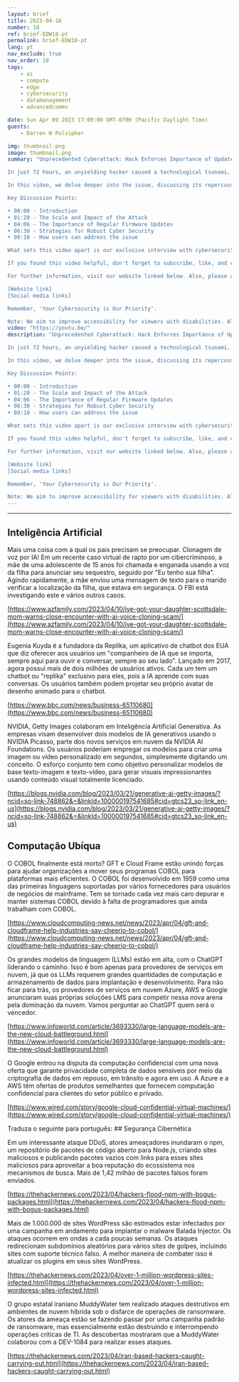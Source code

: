```yaml
---
layout: brief
title: 2023-04-10
number: 10
ref: brief-EDW10-pt
permalink: brief-EDW10-pt
lang: pt
nav_exclude: true
nav_order: 10
tags:
    - ai
    - compute
    - edge
    - cybersecurity
    - datamanagement
    - advancedcomms

date: Sun Apr 09 2023 17:00:00 GMT-0700 (Pacific Daylight Time)
guests:
    - Darren W Pulsipher

img: thumbnail.png
image: thumbnail.png
summary: "Unprecedented Cyberattack: Hack Enforces Importance of Updated Firmware

In just 72 hours, an unyielding hacker caused a technological tsunami, disabling 600,000 routers and leaving them dysfunctional. This massive attack exploited vulnerabilities in outdated firmware, resulting in widespread internet disruptions. As a consequence, countless users experienced a total loss of internet connectivity, shedding light on how deeply such cyberattacks can affect our everyday lives.

In this video, we delve deeper into the issue, discussing its repercussions and learning more about the need for regular firmware updates and robust security measures to prevent similar mishaps.  

Key Discussion Points:

• 00:00 - Introduction
• 01:20 - The Scale and Impact of the Attack 
• 04:06 - The Importance of Regular Firmware Updates 
• 06:30 - Strategies for Robust Cyber Security 
• 09:10 - How users can address the issue 

What sets this video apart is our exclusive interview with cybersecurity experts, offering their insights on the event and steps to prevent future incidents. This video isn't just an eyewitness account; it provides viewers with tools and knowledge to keep their online lives secure.

If you found this video helpful, don't forget to subscribe, like, and comment. Connect with us on social media as well for more in-depth tech discussions. We regularly update our channel and provide fresh, valuable content to our viewers.

For further information, visit our website linked below. Also, please avoid using outdated software and contact your internet service providers promptly to prevent similar issues.

[Website link]
[Social media links]

Remember, 'Your Cybersecurity is Our Priority'.

Note: We aim to improve accessibility for viewers with disabilities. Alternative text for images has been included and the language is clear for better understanding. We regularly update information related to this topic. On this note, it is important to maintain a balance to avoid a cluster of repeated keywords.Blog: https://embracingdigital.org/brief-EDW70-esPodcast: https://share.transistor.fm/s/1792d234"
video: "https://youtu.be/"
description: "Unprecedented Cyberattack: Hack Enforces Importance of Updated Firmware

In just 72 hours, an unyielding hacker caused a technological tsunami, disabling 600,000 routers and leaving them dysfunctional. This massive attack exploited vulnerabilities in outdated firmware, resulting in widespread internet disruptions. As a consequence, countless users experienced a total loss of internet connectivity, shedding light on how deeply such cyberattacks can affect our everyday lives.

In this video, we delve deeper into the issue, discussing its repercussions and learning more about the need for regular firmware updates and robust security measures to prevent similar mishaps.  

Key Discussion Points:

• 00:00 - Introduction
• 01:20 - The Scale and Impact of the Attack 
• 04:06 - The Importance of Regular Firmware Updates 
• 06:30 - Strategies for Robust Cyber Security 
• 09:10 - How users can address the issue 

What sets this video apart is our exclusive interview with cybersecurity experts, offering their insights on the event and steps to prevent future incidents. This video isn't just an eyewitness account; it provides viewers with tools and knowledge to keep their online lives secure.

If you found this video helpful, don't forget to subscribe, like, and comment. Connect with us on social media as well for more in-depth tech discussions. We regularly update our channel and provide fresh, valuable content to our viewers.

For further information, visit our website linked below. Also, please avoid using outdated software and contact your internet service providers promptly to prevent similar issues.

[Website link]
[Social media links]

Remember, 'Your Cybersecurity is Our Priority'.

Note: We aim to improve accessibility for viewers with disabilities. Alternative text for images has been included and the language is clear for better understanding. We regularly update information related to this topic. On this note, it is important to maintain a balance to avoid a cluster of repeated keywords.Blog: https://embracingdigital.org/brief-EDW70-esPodcast: https://share.transistor.fm/s/1792d234"
---
```






---

## Inteligência Artificial

Mais uma coisa com a qual os pais precisam se preocupar. Clonagem de voz por IA! Em um recente caso virtual de rapto por um cibercriminoso, a mãe de uma adolescente de 15 anos foi chamada e enganada usando a voz da filha para anunciar seu sequestro, seguido por "Eu tenho sua filha". Agindo rapidamente, a mãe enviou uma mensagem de texto para o marido verificar a localização da filha, que estava em segurança. O FBI está investigando este e vários outros casos.

[https://www.azfamily.com/2023/04/10/ive-got-your-daughter-scottsdale-mom-warns-close-encounter-with-ai-voice-cloning-scam/](https://www.azfamily.com/2023/04/10/ive-got-your-daughter-scottsdale-mom-warns-close-encounter-with-ai-voice-cloning-scam/)

Eugenia Kuyda é a fundadora da Replika, um aplicativo de chatbot dos EUA que diz oferecer aos usuários um "companheiro de IA que se importa, sempre aqui para ouvir e conversar, sempre ao seu lado". Lançado em 2017, agora possui mais de dois milhões de usuários ativos. Cada um tem um chatbot ou "replika" exclusivo para eles, pois a IA aprende com suas conversas. Os usuários também podem projetar seu próprio avatar de desenho animado para o chatbot.

[https://www.bbc.com/news/business-65110680](https://www.bbc.com/news/business-65110680)

NVIDIA, Getty Images colaboram em Inteligência Artificial Generativa. As empresas visam desenvolver dois modelos de IA generativos usando o NVIDIA Picasso, parte dos novos serviços em nuvem da NVIDIA AI Foundations. Os usuários poderiam empregar os modelos para criar uma imagem ou vídeo personalizado em segundos, simplesmente digitando um conceito. O esforço conjunto tem como objetivo personalizar modelos de base texto-imagem e texto-vídeo, para gerar visuais impressionantes usando conteúdo visual totalmente licenciado.

[https://blogs.nvidia.com/blog/2023/03/21/generative-ai-getty-images/?ncid=so-link-748862&=&linkId=100000197541685#cid=gtcs23_so-link_en-us](https://blogs.nvidia.com/blog/2023/03/21/generative-ai-getty-images/?ncid=so-link-748862&=&linkId=100000197541685#cid=gtcs23_so-link_en-us)

## Computação Ubíqua

O COBOL finalmente está morto? GFT e Cloud Frame estão unindo forças para ajudar organizações a mover seus programas COBOL para plataformas mais eficientes. O COBOL foi desenvolvido em 1959 como uma das primeiras linguagens suportadas por vários fornecedores para usuários de negócios de mainframe. Tem se tornado cada vez mais caro depurar e manter sistemas COBOL devido à falta de programadores que ainda trabalham com COBOL.

[https://www.cloudcomputing-news.net/news/2023/apr/04/gft-and-cloudframe-help-industries-say-cheerio-to-cobol/](https://www.cloudcomputing-news.net/news/2023/apr/04/gft-and-cloudframe-help-industries-say-cheerio-to-cobol/)

Os grandes modelos de linguagem (LLMs) estão em alta, com o ChatGPT liderando o caminho. Isso é bom apenas para provedores de serviços em nuvem, já que os LLMs requerem grandes quantidades de computação e armazenamento de dados para implantação e desenvolvimento. Para não ficar para trás, os provedores de serviços em nuvem Azure, AWS e Google anunciaram suas próprias soluções LMS para competir nessa nova arena pela dominação da nuvem. Vamos perguntar ao ChatGPT quem será o vencedor.

[https://www.infoworld.com/article/3693330/large-language-models-are-the-new-cloud-battleground.html](https://www.infoworld.com/article/3693330/large-language-models-are-the-new-cloud-battleground.html)

O Google entrou na disputa da computação confidencial com uma nova oferta que garante privacidade completa de dados sensíveis por meio da criptografia de dados em repouso, em trânsito e agora em uso. A Azure e a AWS têm ofertas de produtos semelhantes que fornecem computação confidencial para clientes do setor público e privado.

[https://www.wired.com/story/google-cloud-confidential-virtual-machines/](https://www.wired.com/story/google-cloud-confidential-virtual-machines/)

Traduza o seguinte para português: ## Segurança Cibernética

Em um interessante ataque DDoS, atores ameaçadores inundaram o npm, um repositório de pacotes de código aberto para Node.js, criando sites maliciosos e publicando pacotes vazios com links para esses sites maliciosos para aproveitar a boa reputação do ecossistema nos mecanismos de busca. Mais de 1,42 milhão de pacotes falsos foram enviados.

[https://thehackernews.com/2023/04/hackers-flood-npm-with-bogus-packages.html](https://thehackernews.com/2023/04/hackers-flood-npm-with-bogus-packages.html)

Mais de 1.000.000 de sites WordPress são estimados estar infectados por uma campanha em andamento para implantar o malware Balada Injector. Os ataques ocorrem em ondas a cada poucas semanas. Os ataques redirecionam subdomínios aleatórios para vários sites de golpes, incluindo sites com suporte técnico falso. A melhor maneira de combater isso é atualizar os plugins em seus sites WordPress.

[https://thehackernews.com/2023/04/over-1-million-wordpress-sites-infected.html](https://thehackernews.com/2023/04/over-1-million-wordpress-sites-infected.html)

O grupo estatal iraniano MuddyWater tem realizado ataques destrutivos em ambientes de nuvem híbrida sob o disfarce de operações de ransomware. Os atores da ameaça estão se fazendo passar por uma campanha padrão de ransomware, mas essencialmente estão destruindo e interrompendo operações críticas de TI. As descobertas mostraram que a MuddyWater colaborou com a DEV-1084 para realizar esses ataques.

[https://thehackernews.com/2023/04/iran-based-hackers-caught-carrying-out.html](https://thehackernews.com/2023/04/iran-based-hackers-caught-carrying-out.html)


